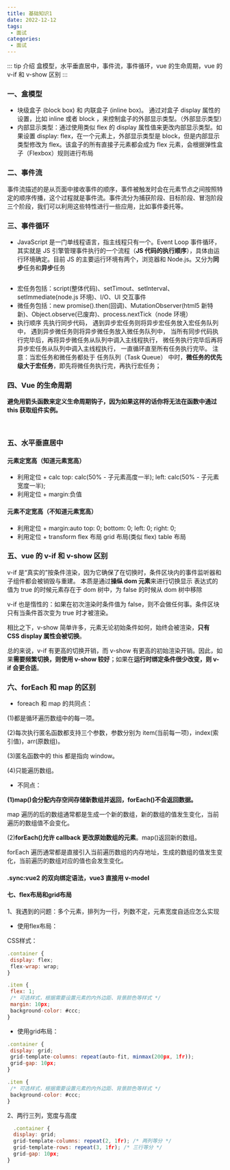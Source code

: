 ```yaml
---
title: 基础知识1
date: 2022-12-12
tags: 
 - 面试
categories:
 - 面试
---
```


::: tip 介绍
盒模型，水平垂直居中，事件流，事件循环，vue 的生命周期，vue 的 v-if 和 v-show 区别
:::

### 一、盒模型

- 块级盒子 (block box) 和 内联盒子 (inline box)。
  通过对盒子 display 属性的设置，比如 inline 或者 block ，来控制盒子的外部显示类型。（外部显示类型）
- 内部显示类型：通过使用类似 flex 的 display 属性值来更改内部显示类型。如果设置 display: flex，在一个元素上，外部显示类型是 block，但是内部显示类型修改为 flex。该盒子的所有直接子元素都会成为 flex 元素，会根据弹性盒子（Flexbox）规则进行布局

### 二、事件流

事件流描述的是从页面中接收事件的顺序，事件被触发时会在元素节点之间按照特定的顺序传播，这个过程就是事件流。事件流分为捕获阶段、目标阶段、冒泡阶段三个阶段，我们可以利用这些特性进行一些应用，比如事件委托等。

### 三、事件循环

- JavaScript 是一门单线程语言，指主线程只有一个。Event Loop 事件循环，其实就是 JS 引擎管理事件执行的一个流程（**JS 代码的执行顺序**），具体由运行环境确定。目前 JS 的主要运行环境有两个，浏览器和 Node.js。又分为**同步**任务和**异步**任务

<img :src="$withBase('/assets/interview/mermaid1.png')" alt=""></img>

- 宏任务包括：script(整体代码)、setTimout、setInterval、setImmediate(node.js 环境)、I/O、UI 交互事件
- 微任务包括：new promise().then(回调)、MutationObserver(html5 新特新)、Object.observe(已废弃)、process.nextTick（node 环境）
- 执行顺序
  先执行同步代码，
  遇到异步宏任务则将异步宏任务放入宏任务队列中，
  遇到异步微任务则将异步微任务放入微任务队列中，
  当所有同步代码执行完毕后，再将异步微任务从队列中调入主线程执行，
  微任务执行完毕后再将异步宏任务从队列中调入主线程执行，
  一直循环直至所有任务执行完毕。
  注意：当宏任务和微任务都处于 任务队列（Task Queue） 中时，**微任务的优先级大于宏任务**，即先将微任务执行完，再执行宏任务；

### 四、Vue 的生命周期

**避免用箭头函数来定义生命周期钩子，因为如果这样的话你将无法在函数中通过 this 获取组件实例。**

<img :src="$withBase('/assets/interview/生命周期1.png')" alt=""></img>
<img :src="$withBase('/assets/interview/生命周期2.png')" alt=""></img>
<img :src="$withBase('/assets/interview/生命周期3.png')" alt=""></img>
<img :src="$withBase('/assets/interview/生命周期4.png')" alt=""></img>

### 五、水平垂直居中

#### 元素定宽高（知道元素宽高）

- 利用定位 + calc
  top: calc(50% - 子元素高度一半);
  left: calc(50% - 子元素宽度一半);
- 利用定位 + margin:负值

#### 元素不定宽高（不知道元素宽高）

- 利用定位 + margin:auto
  top: 0;
  bottom: 0;
  left: 0;
  right: 0;
- 利用定位 + transform
  flex 布局
  grid 布局(类似 flex)
  table 布局

### 五、vue 的 v-if 和 v-show 区别

v-if 是“真实的”按条件渲染，因为它确保了在切换时，条件区块内的事件监听器和子组件都会被销毁与重建。
本质是通过**操纵 dom 元素**来进行切换显示
表达式的值为 true 的时候元素存在于 dom 树中，为 false 的时候从 dom 树中移除

v-if 也是惰性的：如果在初次渲染时条件值为 false，则不会做任何事。条件区块只有当条件首次变为 true 时才被渲染。

相比之下，v-show 简单许多，元素无论初始条件如何，始终会被渲染，**只有 CSS display 属性会被切换**。

总的来说，v-if 有更高的切换开销，而 v-show 有更高的初始渲染开销。因此，如果**需要频繁切换，则使用 v-show 较好**；如果在**运行时绑定条件很少改变，则 v-if 会更合适**。

### 六、forEach 和 map 的区别

- foreach 和 map 的共同点：

(1)都是循环遍历数组中的每一项。

(2)每次执行匿名函数都支持三个参数，参数分别为 item(当前每一项)，index(索引值)，arr(原数组)。

(3)匿名函数中的 this 都是指向 window。

(4)只能遍历数组。

- 不同点：

**(1)map()会分配内存空间存储新数组并返回，forEach()不会返回数据。**

map 遍历的后的数组通常都是生成一个新的数组，新的数组的值发生变化，当前遍历的数组值不会变化。

(2)**forEach()允许 callback 更改原始数组的元素**。map()返回新的数组。

forEach 遍历通常都是直接引入当前遍历数组的内存地址，生成的数组的值发生变化，当前遍历的数组对应的值也会发生变化。

#### .sync:vue2 的双向绑定语法，vue3 直接用 v-model

#### 七、flex布局和grid布局

1、我遇到的问题：多个元素，排列为一行，列数不定，元素宽度自适应怎么实现

- 使用flex布局：
  
 CSS样式：
 ```js
 .container {
  display: flex;
  flex-wrap: wrap;
}

.item {
  flex: 1;
  /* 可选样式，根据需要设置元素的内外边距、背景颜色等样式 */
  margin: 10px;
  background-color: #ccc;
}
```
- 使用grid布局：
  
 ```js
.container {
  display: grid;
  grid-template-columns: repeat(auto-fit, minmax(200px, 1fr));
  grid-gap: 10px;
}

.item {
  /* 可选样式，根据需要设置元素的内外边距、背景颜色等样式 */
  background-color: #ccc;
}
```

2、两行三列，宽度与高度

```js
  .container {
  display: grid;
  grid-template-columns: repeat(2, 1fr); /* 两列等分 */
  grid-template-rows: repeat(3, 1fr); /* 三行等分 */
  grid-gap: 10px;
}
```